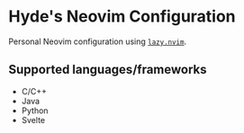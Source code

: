 # Hyde's Neovim Configuration

Personal Neovim configuration using [`lazy.nvim`](https://lazy.folke.io/).

## Supported languages/frameworks

- C/C++
- Java
- Python
- Svelte
